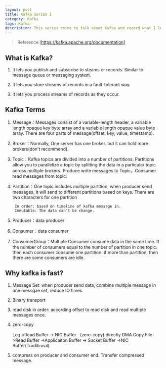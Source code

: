 ```yaml
---
layout: post
title: Kafka Series 1
category: Kafka
tags: Kafka
description: This series going to talk about Kafka and record what I learned about Kafka.
---
```


> Reference:[https://kafka.apache.org/documentation]

## What is Kafka?

1) It lets you publish and subscribe to steams or records. Similar to message queue or messaging system.

2) It lets you store streams of records in a fault-tolerant way.

3) It lets you process streams of records as they occur.

## Kafka Terms

1) Message：Messages consist of a variable-length header, a variable length opaque key byte array and a variable length opaque value byte array. There are four parts of message(offset, key, value, timestamp).

2) Broker：Normally, One server has one broker. but it can hold more brokers(don't recommend).

3) Topic：Kafka topics are divided into a number of partitions. Partitions allow you to parallelize a topic by splitting the data in a particular topic across multiple brokers. Produce write messages to Topic，Consumer read messages from topic.

4) Partition：One topic includes multiple partition, when producer send messages, it will send to different partitions based on keys. There are two characters for one partition

      	In order: based on timeline of kafka message in.
     	Immutable: The data can't be change.

5) Producer：data producer

6) Consumer：data consumer

7) ConsumerGroup：Multiple Consumer consume data in the same time. If the number of consumers equal to the number of partition in one topic. then each consumer consume one partition. if more than partition, then there are some consumers are idle.

## Why kafka is fast?

1) Message Set: when producer send data, combine multiple message in one messgae set, reduce IO times.

2) Binary transport

3) read disk in order: according offset to read disk and read multiple messages once.

4) zero-copy

	Log->Read Buffer -> NIC Buffer （zero-copy) directly DMA Copy
	File->Read Buffer ->Applicaiton Buffer -> Socket Buffer ->NIC Buffer(Traditional)

5) compress on producer and consumer end. Transfer compressed message.
